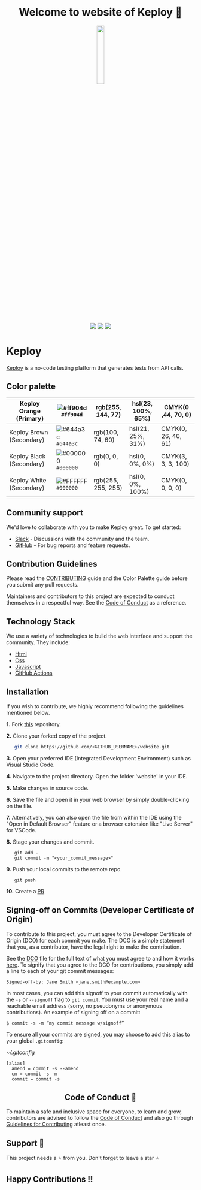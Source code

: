 <h1 align="center"> Welcome to website of Keploy 👋 </h1>

<p style="text-align:center;" align="center">
  <img align="center" src="https://avatars.githubusercontent.com/u/92252339?s=200&v=4" height="20%" width="20%" />
</p>

<p align="center">

  <a href="CODE_OF_CONDUCT.md" alt="Contributions welcome">
    <img src="https://img.shields.io/badge/Contributions-Welcome-brightgreen?logo=github" /></a>
  
  <a href="https://join.slack.com/t/keploy/shared_invite/zt-12rfbvc01-o54cOG0X1G6eVJTuI_orSA" alt="Slack">
    <img src=".github/slack.svg" /></a>
  
<a href="https://opensource.org/licenses/Apache-2.0" alt="licenses">
    <img src=".github/License-Apache_2.0-blue.svg" /></a>

</p>

# Keploy
[Keploy](https://keploy.io) is a no-code testing platform that generates tests from API calls.

## Color palette
|Keploy Orange (Primary) |![#ff904d](https://placehold.co/15x15/ff904d/ff904d.png) `#ff904d`| rgb(255, 144, 77) | 	hsl(23, 100%, 65%) | CMYK(0 ,44, 70, 0) |
| --------------- | --------------- | --------------- | --------------- |--------------- |
|Keploy Brown (Secondary) |![#644a3c](https://placehold.co/15x15/644a3c/644a3c.png) `#644a3c`|rgb(100, 74, 60) | 	hsl(21, 25%, 31%)| CMYK(0, 26, 40, 61) |
|Keploy Black (Secondary) |![#000000](https://placehold.co/15x15/000000/000000.png) `#000000`|rgb(0, 0, 0) | 	hsl(0, 0%, 0%)| CMYK(3, 3, 3, 100) |
|Keploy White (Secondary) |![#FFFFFF](https://placehold.co/15x15/FFFFFF/FFFFFF.png) `#000000`|rgb(255, 255, 255) | 	hsl(0, 0%, 100%)| CMYK(0, 0, 0, 0) |

## Community support
We'd love to collaborate with you to make Keploy great. To get started:
* [Slack](https://join.slack.com/t/keploy/shared_invite/zt-12rfbvc01-o54cOG0X1G6eVJTuI_orSA) - Discussions with the community and the team.
* [GitHub](https://github.com/keploy/keploy/issues) - For bug reports and feature requests.

## Contribution Guidelines

Please read the [CONTRIBUTING](/CONTRIBUTING.md) guide and the Color Palette guide before you submit any pull requests.

Maintainers and contributors to this project are expected to conduct themselves in a respectful way.
See the [ Code of Conduct](https://github.com/keploy/website/blob/main/code-of-conduct.md) as a reference.

## Technology Stack

We use a variety of technologies to build the web interface and support the community. They include:

- [Html](https://html.com/)
- [Css](https://developer.mozilla.org/en-US/docs/Web/CSS)
- [Javascript](https://www.javascript.com/)
- [GitHub Actions](https://github.com/features/actions)

## Installation

If you wish to contribute, we highly recommend following the guidelines mentioned below.

**1.**  Fork [this](https://github.com/keploy/website) repository.

**2.**  Clone your forked copy of the project.

```bash
   git clone https://github.com/<GITHUB_USERNAME>/website.git
```

**3.** Open your preferred IDE (Integrated Development Environment) such as Visual Studio Code.

**4.** Navigate to the project directory. Open the folder 'website' in your IDE.

**5.** Make changes in source code.

**6.** Save the file and open it in your web browser by simply double-clicking on the file.

**7.** Alternatively, you can also open the file from within the IDE using the "Open in Default Browser" feature or a browser extension like "Live Server" for VSCode.


**8.** Stage your changes and commit.

```
   git add .
   git commit -m "<your_commit_message>"
```

**9.** Push your local commits to the remote repo.

```
   git push
```

**10.** Create a [PR](https://help.github.com/en/github/collaborating-with-issues-and-pull-requests/creating-a-pull-request)


## <a name="commit-signing">Signing-off on Commits (Developer Certificate of Origin)</a>

To contribute to this project, you must agree to the Developer Certificate of
Origin (DCO) for each commit you make. The DCO is a simple statement that you,
as a contributor, have the legal right to make the contribution.

See the [DCO](https://developercertificate.org) file for the full text of what you must agree to
and how it works [here](https://github.com/probot/dco#how-it-works).
To signify that you agree to the DCO for contributions, you simply add a line to each of your
git commit messages:

```
Signed-off-by: Jane Smith <jane.smith@example.com>
```

In most cases, you can add this signoff to your commit automatically with the
`-s` or `--signoff` flag to `git commit`. You must use your real name and a reachable email
address (sorry, no pseudonyms or anonymous contributions). An example of signing off on a commit:

```
$ commit -s -m “my commit message w/signoff”
```

To ensure all your commits are signed, you may choose to add this alias to your global `.gitconfig`:

_~/.gitconfig_

```
[alias]
  amend = commit -s --amend
  cm = commit -s -m
  commit = commit -s
```


<h2 align="center"> Code of Conduct 📜</h2>
	
To maintain a safe and inclusive space for everyone, to learn and grow, contributors are advised to follow the [Code of Conduct](./CODE_OF_CONDUCT.md) and also go through [Guidelines for Contributing](./CONTRIBUTING.md) atleast once.

## Support 🙏 

This project needs a ⭐️ from you. Don't forget to leave a star ⭐️

## Happy Contributions !!
